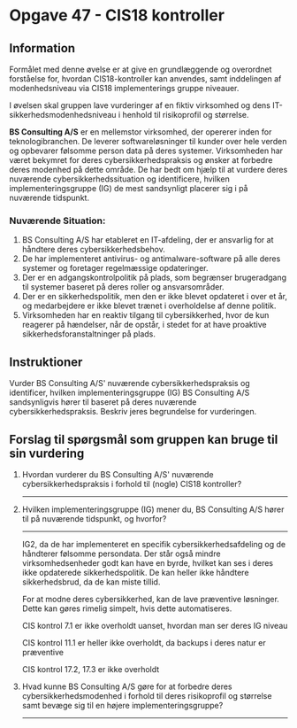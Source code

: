 # Opgave 47 - CIS18 kontroller

## Information

Formålet med denne øvelse er at give en grundlæggende og overordnet forståelse for, hvordan CIS18-kontroller kan anvendes, samt inddelingen af modenhedsniveau via CIS18 implementerings gruppe niveauer.

I øvelsen skal gruppen lave vurderinger af en fiktiv virksomhed og dens IT-sikkerhedsmodenhedsniveau i henhold til risikoprofil og størrelse.

**BS Consulting A/S** er en mellemstor virksomhed, der opererer inden for teknologibranchen. De leverer softwareløsninger til kunder over hele verden og opbevarer følsomme person data på deres systemer. Virksomheden har været bekymret for deres cybersikkerhedspraksis og ønsker at forbedre deres modenhed på dette område. De har bedt om hjælp til at vurdere deres nuværende cybersikkerhedssituation og identificere, hvilken implementeringsgruppe (IG) de mest sandsynligt placerer sig i på nuværende tidspunkt.

### Nuværende Situation:

1. BS Consulting A/S har etableret en IT-afdeling, der er ansvarlig for at håndtere deres cybersikkerhedsbehov.
2. De har implementeret antivirus- og antimalware-software på alle deres systemer og foretager regelmæssige opdateringer.
3. Der er en adgangskontrolpolitik på plads, som begrænser brugeradgang til systemer baseret på deres roller og ansvarsområder.
4. Der er en sikkerhedspolitik, men den er ikke blevet opdateret i over et år, og medarbejdere er ikke blevet trænet i overholdelse af denne politik.
5. Virksomheden har en reaktiv tilgang til cybersikkerhed, hvor de kun reagerer på hændelser, når de opstår, i stedet for at have proaktive sikkerhedsforanstaltninger på plads.

## Instruktioner

Vurder BS Consulting A/S' nuværende cybersikkerhedspraksis og identificer, hvilken implementeringsgruppe (IG) BS Consulting A/S sandsynligvis hører til baseret på deres nuværende cybersikkerhedspraksis. Beskriv jeres begrundelse for vurderingen.

## Forslag til spørgsmål som gruppen kan bruge til sin vurdering

1. Hvordan vurderer du BS Consulting A/S' nuværende cybersikkerhedspraksis i forhold til (nogle) CIS18 kontroller?
    
    ---
    
2. Hvilken implementeringsgruppe (IG) mener du, BS Consulting A/S hører til på nuværende tidspunkt, og hvorfor?
    
    ---
    
    IG2, da de har implementeret en specifik cybersikkerhedsafdeling og de håndterer følsomme persondata. Der står også mindre virksomhedsenheder godt kan have en byrde, hvilket kan ses i deres ikke opdaterede sikkerhedspolitik. De kan heller ikke håndtere sikkerhedsbrud, da de kan miste tillid.
    
    For at modne deres cybersikkerhed, kan de lave præventive løsninger. Dette kan gøres rimelig simpelt, hvis dette automatiseres.
    
    CIS kontrol 7.1 er ikke overholdt uanset, hvordan man ser deres IG niveau
    
    CIS kontrol 11.1 er heller ikke overholdt, da backups i deres natur er præventive
    
    CIS kontrol 17.2, 17.3 er ikke overholdt
    
3. Hvad kunne BS Consulting A/S gøre for at forbedre deres cybersikkerhedsmodenhed i forhold til deres risikoprofil og størrelse samt bevæge sig til en højere implementeringsgruppe?
    
    ---